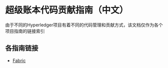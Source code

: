 # 超级账本代码贡献指南（中文）

由于不同的Hyperledger项目有着不同的代码管理和贡献方式，该文档仅作为各个项目指南的链接索引

各指南链接
-------------------
- [Fabric](./guide.md)
